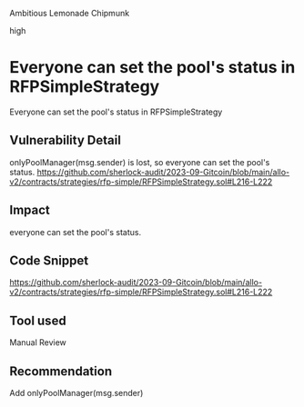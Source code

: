 Ambitious Lemonade Chipmunk

high

# Everyone can set the pool's status in RFPSimpleStrategy
Everyone can set the pool's status in RFPSimpleStrategy

## Vulnerability Detail
onlyPoolManager(msg.sender) is lost, so everyone can set the pool's status.
https://github.com/sherlock-audit/2023-09-Gitcoin/blob/main/allo-v2/contracts/strategies/rfp-simple/RFPSimpleStrategy.sol#L216-L222

## Impact
everyone can set the pool's status.

## Code Snippet
https://github.com/sherlock-audit/2023-09-Gitcoin/blob/main/allo-v2/contracts/strategies/rfp-simple/RFPSimpleStrategy.sol#L216-L222

## Tool used

Manual Review

## Recommendation
Add onlyPoolManager(msg.sender)